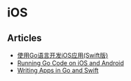 # iOS

## Articles
* [使用Go语言开发iOS应用(Swift版) ](https://www.ituring.com.cn/article/215762)
* [Running Go Code on iOS and Android](https://rogchap.com/2020/09/14/running-go-code-on-ios-and-android/)
* [Writing Apps in Go and Swift](https://youngdynasty.net/posts/writing-mac-apps-in-go/)
